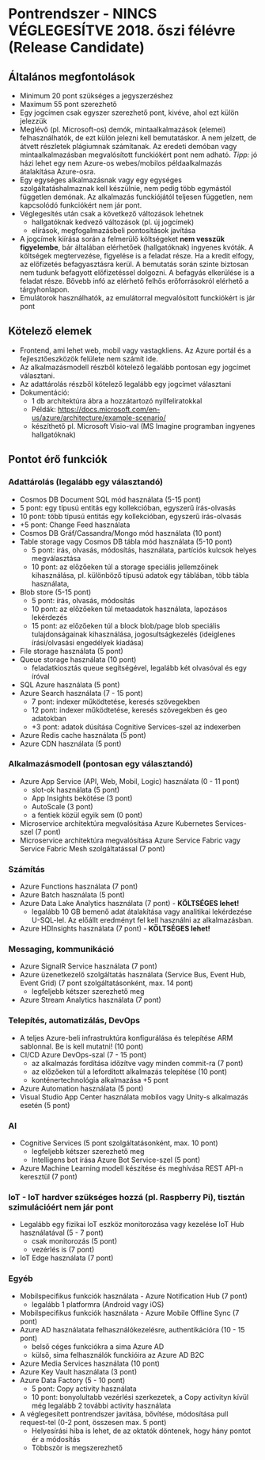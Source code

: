 # Pontrendszer - NINCS VÉGLEGESÍTVE 2018. őszi félévre (Release Candidate)
## Általános megfontolások
- Minimum 20 pont szükséges a jegyszerzéshez
- Maximum 55 pont szerezhető
- Egy jogcímen csak egyszer szerezhető pont, kivéve, ahol ezt külön jelezzük
- Meglévő (pl. Microsoft-os) demók, mintaalkalmazások (elemei) felhasználhatók, de ezt külön jelezni kell bemutatáskor. A nem jelzett, de átvett részletek plágiumnak számítanak. Az eredeti demóban vagy mintaalkalmazásban megvalósított funckiókért pont nem adható. *Tipp:* jó házi lehet egy nem Azure-os webes/mobilos példaalkalmazás átalakítása Azure-osra.
- Egy egységes alkalmazásnak vagy egy egységes szolgáltatáshalmaznak kell készülnie, nem pedig több egymástól független demónak. Az alkalmazás funckiójától teljesen független, nem kapcsolódó funkciókért nem jár pont.
- Véglegesítés után csak a következő változások lehetnek
    - hallgatóknak kedvező változások (pl. új jogcímek)
    - elírások, megfogalmazásbeli pontosítások javítása
- A jogcímek kiírása során a felmerülő költségeket **nem vesszük figyelembe**, bár általában elérhetőek (hallgatóknak) ingyenes kvóták. A költségek megtervezése, figyelése is a feladat része. Ha a kredit elfogy, az előfizetés befagyasztásra kerül. A bemutatás során szinte biztosan nem tudunk befagyott előfizetéssel dolgozni. A befagyás elkerülése is a feladat része. Bővebb infó az elérhető felhős erőforrásokról elérhető a tárgyhonlapon.
- Emulátorok használhatók, az emulátorral megvalósított funckiókért is jár pont

## Kötelező elemek
- Frontend, ami lehet web, mobil vagy vastagkliens. Az Azure portál és a fejlesztőeszközök felülete nem számít ide.
- Az alkalmazásmodell részből kötelező legalább pontosan egy jogcímet választani.
- Az adattárolás részből kötelező legalább egy jogcímet választani
- Dokumentáció:
    - 1 db architektúra ábra a hozzátartozó nyílfeliratokkal
    - Példák: https://docs.microsoft.com/en-us/azure/architecture/example-scenario/
    - készíthető pl. Microsoft Visio-val (MS Imagine programban ingyenes hallgatóknak)
    
## Pontot érő funkciók
### Adattárolás (legalább egy választandó)
- Cosmos DB Document SQL mód használata (5-15 pont)
 - 5 pont: egy típusú entitás egy kollekcióban, egyszerű írás-olvasás
 - 10 pont: több típusú entitás egy kollekcióban, egyszerű írás-olvasás
 - +5 pont: Change Feed használata
- Cosmos DB Gráf/Cassandra/Mongo mód használata (10 pont)
- Table storage vagy Cosmos DB tábla mód használata (5-10 pont) 
  - 5 pont: írás, olvasás, módosítás, használata, partíciós kulcsok helyes megválasztása 
  - 10 pont: az előzőeken túl a storage speciális jellemzőinek kihasználása, pl. különböző típusú adatok egy táblában, több tábla használata,     
- Blob store (5-15 pont)
  - 5 pont: írás, olvasás, módosítás  
  - 10 pont: az előzőeken túl metaadatok használata, lapozásos lekérdezés 
  - 15 pont: az előzőeken túl a block blob/page blob speciális tulajdonságainak kihasználása, jogosultságkezelés (ideiglenes írási/olvasási engedélyek kiadása) 
- File storage használata (5 pont)
- Queue storage használata (10 pont) 
  - feladatkiosztás queue segítségével, legalább két olvasóval és egy íróval
- SQL Azure használata (5 pont)
- Azure Search használata (7 - 15 pont)
    - 7 pont: indexer működtetése, keresés szövegekben
    - 12 pont: indexer működtetése, keresés szövegekben és geo adatokban
    - +3 pont: adatok dúsítása Cognitive Services-szel az indexerben
- Azure Redis cache használata (5 pont)
- Azure CDN használata (5 pont)

### Alkalmazásmodell (pontosan egy választandó)
- Azure App Service (API, Web, Mobil, Logic) használata (0 - 11 pont)
    - slot-ok használata (5 pont)
    - App Insights bekötése (3 pont)
    - AutoScale (3 pont)
    - a fentiek közül egyik sem (0 pont)
- Microservice architektúra megvalósítása Azure Kubernetes Services-szel (7 pont)
- Microservice architektúra megvalósítása Azure Service Fabric vagy Service Fabric Mesh szolgáltatással (7 pont)

### Számítás
- Azure Functions használata (7 pont)
- Azure Batch használata (5 pont)
- Azure Data Lake Analytics használata (7 pont) - **KÖLTSÉGES lehet!**
    - legalább 10 GB bemenő adat átalakítása vagy analitikai lekérdezése U-SQL-lel. Az előállt eredményt fel kell használni az alkalmazásban.
- Azure HDInsights használata (7 pont) - **KÖLTSÉGES lehet!**

### Messaging, kommunikáció
- Azure SignalR Service használata (7 pont)
- Azure üzenetkezelő szolgáltatás használata (Service Bus, Event Hub, Event Grid) (7 pont szolgáltatásonként, max. 14 pont)
    - legfeljebb kétszer szerezhető meg
- Azure Stream Analytics használata (7 pont)

### Telepítés, automatizálás, DevOps
- A teljes Azure-beli infrastruktúra konfigurálása és telepítése ARM sablonnal. Be is kell mutatni! (10 pont)
- CI/CD Azure DevOps-szal (7 - 15 pont)
    - az alkalmazás fordítása időzítve vagy minden commit-ra (7 pont)
    - az előzőeken túl a lefordított alkalmazás telepítése (10 pont)
    - konténertechnológia alkalmazása +5 pont
- Azure Automation használata (5 pont)
- Visual Studio App Center használata mobilos vagy Unity-s alkalmazás esetén (5 pont)

### AI
- Cognitive Services (5 pont szolgáltatásonként, max. 10 pont)
    - legfeljebb kétszer szerezhető meg
    - Intelligens bot írása Azure Bot Service-szel (5 pont)
- Azure Machine Learning modell készítése és meghívása REST API-n keresztül (7 pont)       

### IoT - IoT hardver szükséges hozzá (pl. Raspberry Pi), tisztán szimulációért nem jár pont
- Legalább egy fizikai IoT eszköz monitorozása vagy kezelése IoT Hub használatával (5 - 7 pont)
    - csak monitorozás (5 pont)
    - vezérlés is (7 pont)
- IoT Edge használata (7 pont)

### Egyéb
- Mobilspecifikus funkciók használata - Azure Notification Hub (7 pont)
    - legalább 1 platformra (Android vagy iOS)
- Mobilspecifikus funkciók használata - Azure Mobile Offline Sync (7 pont)
- Azure AD használatata felhasználókezelésre, authentikációra (10 - 15 pont)
    - belső céges funkciókra a sima Azure AD
    - külső, sima felhasználók funckióira az Azure AD B2C
- Azure Media Services használata (10 pont)
- Azure Key Vault használata (3 pont)
- Azure Data Factory (5 - 10 pont)
    - 5 pont: Copy activity használata
    - 10 pont: bonyolultabb vezérlési szerkezetek, a Copy activityn kívül még legalább 2 további activity használata
- A véglegesített pontrendszer javítása, bővítése, módosítása pull request-tel (0-2 pont, összesen max. 5 pont)
    - Helyesírási hiba is lehet, de az oktatók döntenek, hogy hány pontot ér a módosítás
    - Többször is megszerezhető
